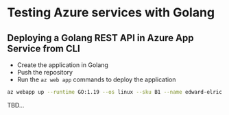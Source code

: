 # Testing Azure services with Golang

## Deploying a Golang REST API in Azure App Service from CLI

- Create the application in Golang
- Push the repository
- Run the `az web app` commands to deploy the application 

```bash
az webapp up --runtime GO:1.19 --os linux --sku B1 --name edward-elric
```

TBD...